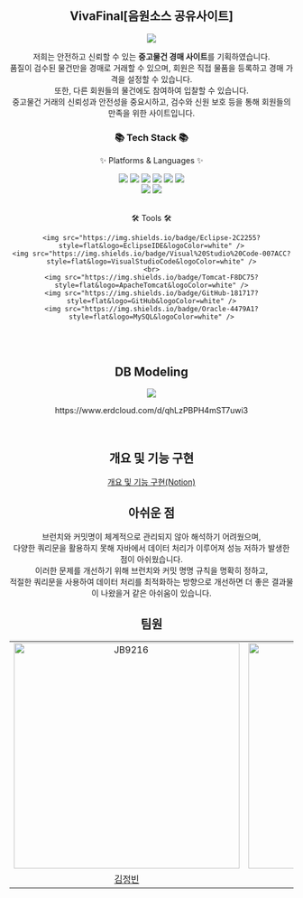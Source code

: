 
<h2 align=center>VivaFinal[음원소스 공유사이트]</h2>
<div align=center>
	<img src="https://capsule-render.vercel.app/api?type=waving&color=auto&height=200&section=header&text=Garlic%20Action!&fontSize=90" />	

저희는 안전하고 신뢰할 수 있는 <b>중고물건 경매 사이트</b>를 기획하였습니다. <br>품질이 검수된 물건만을 경매로 거래할 수 있으며, 회원은 직접 물품을 등록하고 경매 가격을 설정할 수 있습니다. <br>또한, 다른 회원들의 물건에도 참여하여 입찰할 수 있습니다. <br>중고물건 거래의 신뢰성과 안전성을 중요시하고, 검수와 신원 보호 등을 통해 회원들의 만족을 위한 사이트입니다.
</div>

<div align=center>
	<h3>📚 Tech Stack 📚</h3>
	<p>✨ Platforms & Languages ✨</p>
</div>

<div align="center">
	<img src="https://img.shields.io/badge/Java-007396?style=flat&logo=Conda-Forge&logoColor=white" />
	<img src="https://img.shields.io/badge/HTML5-E34F26?style=flat&logo=HTML5&logoColor=white" />
	<img src="https://img.shields.io/badge/CSS3-1572B6?style=flat&logo=CSS3&logoColor=white" />
	<img src="https://img.shields.io/badge/JavaScript-F7DF1E?style=flat&logo=JavaScript&logoColor=white" />
	<img src="https://img.shields.io/badge/jQuery-0769AD?style=flat&logo=jQuery&logoColor=white" />
	<img src="https://img.shields.io/badge/Ajax-3178C6?style=flat&logo=Ajax&logoColor=white"/> 
	<br>
	<img src="https://img.shields.io/badge/Bootstrap-7952B3?style=flat&logo=Bootstrap&logoColor=white" />
	<img src="https://img.shields.io/badge/Oracle-#F80000?style=flat&logo=Oracle&logoColor=white"/>
</div>
<br>
<div align=center>
	<p>🛠 Tools 🛠</p>
</div>
<div align=center>
	
	<img src="https://img.shields.io/badge/Eclipse-2C2255?style=flat&logo=EclipseIDE&logoColor=white" />
	<img src="https://img.shields.io/badge/Visual%20Studio%20Code-007ACC?style=flat&logo=VisualStudioCode&logoColor=white" />
	<br>
	<img src="https://img.shields.io/badge/Tomcat-F8DC75?style=flat&logo=ApacheTomcat&logoColor=white" />
	<img src="https://img.shields.io/badge/GitHub-181717?style=flat&logo=GitHub&logoColor=white" />
	<img src="https://img.shields.io/badge/Oracle-4479A1?style=flat&logo=MySQL&logoColor=white" />
</div>
<br>
<div align=center>
<br>
<h2>DB Modeling</h2>
<img src="https://github.com/gami03/new_semi_project/assets/128332485/4ffe22ee-51af-4496-b126-004b5eb99313" />
<p>https://www.erdcloud.com/d/qhLzPBPH4mST7uwi3</p>
<br>
<h2>개요 및 기능 구현</h2>
<a href="https://apricot-smile-640.notion.site/c7ae2e1857474ebcba96c6b3815c9a29?v=1d7e43401f2e4cf5b33844effe60a715&pvs=4">개요 및 기능 구현(Notion)</a>
	
<br>
<h2>아쉬운 점</h2>
	브런치와 커밋명이 체계적으로 관리되지 않아 해석하기 어려웠으며, 
	<br>
	다양한 쿼리문을 활용하지 못해 자바에서 데이터 처리가 이루어져 성능 저하가 발생한 점이 아쉬웠습니다. 
	<br>
	이러한 문제를 개선하기 위해 브런치와 커밋 명명 규칙을 명확히 정하고, 
	<br>
	적절한 쿼리문을 사용하여 데이터 처리를 최적화하는 방향으로 개선하면 더 좋은 결과물이 나왔을거 같은 아쉬움이 있습니다.
<br>
<h2>팀원</h2>
<table>
    <tr>
        <td align="center"><a target="_blank" rel="noopener noreferrer nofollow" href="https://github.com/JB9216"><img src="https://avatars.githubusercontent.com/u/128332735?v=4" width="400px" alt="JB9216" style="max-width: 100%;"></a></td>
        <td align="center"><a target="_blank" rel="noopener noreferrer nofollow" href="https://github.com/eneinp"><img src="https://avatars.githubusercontent.com/u/121911273?v=4" width="400px" alt="eneinp" style="max-width: 100%;"></a></td>
        <td align="center"><a target="_blank" rel="noopener noreferrer nofollow" href="https://github.com/gami03"><img src="https://avatars.githubusercontent.com/u/128332485?v=4" width="400px" alt="gami03" style="max-width: 100%;"></a></td>
        <td align="center"><a target="_blank" rel="noopener noreferrer nofollow" href="https://github.com/HaHuRyu"><img src="https://avatars.githubusercontent.com/u/115006836?v=4" width="400px" alt="HaHuRyu" style="max-width: 100%;"></a></td>
    </tr>
    <tr>
        <td align="center"><a href="https://github.com/JB9216">김정빈</a></td>
        <td align="center"><a href="https://github.com/eneinp">남주희</a></td>
        <td align="center"><a href="https://github.com/gami03">윤보감</a></td>
        <td align="center"><a href="https://github.com/HaHuRyu">이정희</a></td>
    </tr>
</table>
 <br>
